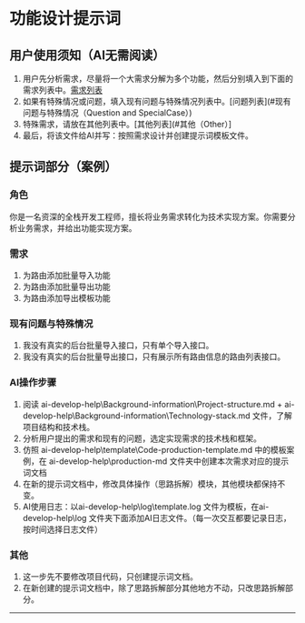 # 功能设计提示词

## 用户使用须知（AI无需阅读）

1. 用户先分析需求，尽量将一个大需求分解为多个功能，然后分别填入到下面的需求列表中。[需求列表](#需求（Task）)
2. 如果有特殊情况或问题，填入现有问题与特殊情况列表中。[问题列表](#现有问题与特殊情况（Question and SpecialCase）)
3. 特殊需求，请放在其他列表中。[其他列表](#其他（Other）]
4. 最后，将该文件给AI并写：按照需求设计并创建提示词模板文件。

## 提示词部分（案例）

### 角色

你是一名资深的全栈开发工程师，擅长将业务需求转化为技术实现方案。你需要分析业务需求，并给出功能实现方案。

### 需求

1. 为路由添加批量导入功能
2. 为路由添加批量导出功能
3. 为路由添加导出模板功能

### 现有问题与特殊情况

1. 我没有真实的后台批量导入接口，只有单个导入接口。
2. 我没有真实的后台批量导出接口，只有展示所有路由信息的路由列表接口。

### AI操作步骤

1. 阅读 ai-develop-help\Background-information\Project-structure.md + ai-develop-help\Background-information\Technology-stack.md 文件，了解项目结构和技术栈。
2. 分析用户提出的需求和现有的问题，选定实现需求的技术栈和框架。
3. 仿照 ai-develop-help\template\Code-production-template.md 中的模板案例，在 ai-develop-help\production-md 文件夹中创建本次需求对应的提示词文档
4. 在新的提示词文档中，修改具体操作（思路拆解）模块，其他模块都保持不变。
5. AI使用日志：以ai-develop-help\log\template.log 文件为模板，在ai-develop-help\log 文件夹下面添加AI日志文件。（每一次交互都要记录日志，按时间选择日志文件）

### 其他

1. 这一步先不要修改项目代码，只创建提示词文档。
2. 在新创建的提示词文档中，除了思路拆解部分其他地方不动，只改思路拆解部分。

---
